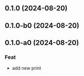 ## 0.1.0 (2024-08-20)

## 0.1.0-b0 (2024-08-20)

## 0.1.0-a0 (2024-08-20)

### Feat

- add new print
